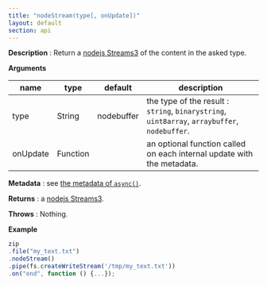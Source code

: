 ```yaml
---
title: "nodeStream(type[, onUpdate])"
layout: default
section: api
---
```


__Description__ : Return a [nodejs Streams3](https://github.com/nodejs/readable-stream)
of the content in the asked type.

__Arguments__

name     | type     | default    | description
---------|----------|------------|------------
type     | String   | nodebuffer | the type of the result : `string`, `binarystring`, `uint8array`, `arraybuffer`, `nodebuffer`.
onUpdate | Function |            | an optional function called on each internal update with the metadata.

__Metadata__ : see [the metadata of `async()`]({{site.baseurl}}/documentation/api_zipobject/async.html).

__Returns__ : a [nodejs Streams3](https://github.com/nodejs/readable-stream).

__Throws__ : Nothing.

__Example__

```js
zip
.file("my_text.txt")
.nodeStream()
.pipe(fs.createWriteStream('/tmp/my_text.txt'))
.on("end", function () {...});
```

